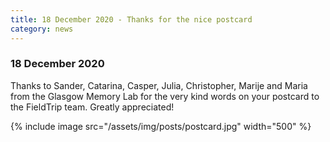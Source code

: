 ```yaml
---
title: 18 December 2020 - Thanks for the nice postcard
category: news
---
```


### 18 December 2020

Thanks to Sander, Catarina, Casper, Julia, Christopher, Marije and Maria from the Glasgow Memory Lab for the very kind words on your postcard to the FieldTrip team. Greatly appreciated!

{% include image src="/assets/img/posts/postcard.jpg" width="500" %}
